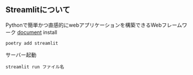 ## Streamlitについて
Pythonで簡単かつ直感的にwebアプリケーションを構築できるWebフレームワーク
[document](https://streamlit.io/)
install
```command
poetry add streamlit
```

サーバー起動
```command
streamlit run ファイル名
```